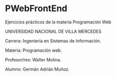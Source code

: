 # PWebFrontEnd
Ejercicios prácticos de la materia Programación Web 

UNIVERSIDAD NACIONAL DE VILLA MERCEDES

Carrera: Ingeniería en Sistemas de Información.

Materia: Programación web.

Profesor/res: Walter Molina.

Alumno: Germán Adrián Muñoz.
